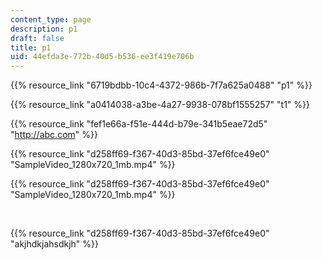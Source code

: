 ```yaml
---
content_type: page
description: p1
draft: false
title: p1
uid: 44efda3e-772b-40d5-b536-ee3f419e706b
---
```

{{% resource_link "6719bdbb-10c4-4372-986b-7f7a625a0488" "p1" %}}

{{% resource_link "a0414038-a3be-4a27-9938-078bf1555257" "t1" %}}

{{% resource_link "fef1e66a-f51e-444d-b79e-341b5eae72d5" "http://abc.com" %}}

{{% resource_link "d258ff69-f367-40d3-85bd-37ef6fce49e0" "SampleVideo\_1280x720\_1mb.mp4" %}}

{{% resource_link "d258ff69-f367-40d3-85bd-37ef6fce49e0" "SampleVideo\_1280x720\_1mb.mp4" %}}

 

{{% resource_link "d258ff69-f367-40d3-85bd-37ef6fce49e0" "akjhdkjahsdkjh" %}}